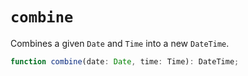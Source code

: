 # `combine`

Combines a given `Date` and `Time` into a new `DateTime`.

```ts
function combine(date: Date, time: Time): DateTime;
```
